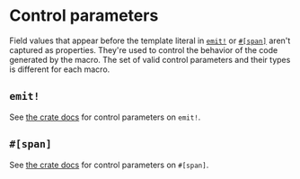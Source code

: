 # Control parameters

Field values that appear before the template literal in [`emit!`](https://docs.rs/emit/0.11.0-alpha.21/emit/macro.emit.html) or [`#[span]`](https://docs.rs/emit/0.11.0-alpha.21/emit/attr.span.html) aren't captured as properties. They're used to control the behavior of the code generated by the macro. The set of valid control parameters and their types is different for each macro.

## `emit!`

See [the crate docs](https://docs.rs/emit/0.11.0-alpha.21/emit/macro.emit.html#control-parameters) for control parameters on `emit!`.

## `#[span]`

See [the crate docs](https://docs.rs/emit/0.11.0-alpha.21/emit/attr.span.html#control-parameters) for control parameters on `#[span]`.

